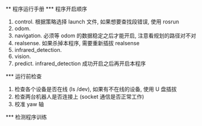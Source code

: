 ** 程序运行手册
*** 程序开启顺序
1. control. 根据策略选择 launch 文件, 如果想要查找段错误, 使用 rosrun
2. odom. 
3. navigation. 必须等 odom 的数据稳定之后才能开启, 注意看规划的路径对不对
4. realsense. 如果杀掉本程序, 需要重新插拔 realsense
5. infrared_detection.
6. vision. 
7. predict. infrared_detection 成功开启之后再开启本程序

*** 运行前检查
1. 检查各个设备是否在线 (ls /dev), 如果有不在线的设备, 使用 U 盘插拔
2. 检查两台机器人是否连接上 (socket 通信是否正常工作)
3. 校准 yaw 轴

*** 检测程序训练